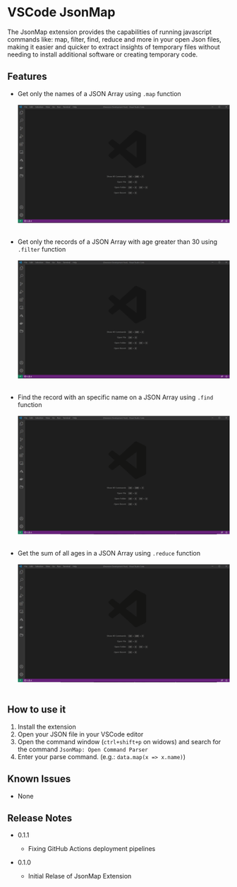 # VSCode JsonMap

The JsonMap extension provides the capabilities of running javascript commands like: map, filter, find, reduce and more in your open Json files, making it easier and quicker to extract insights of temporary files without needing to install additional software or creating temporary code.

## Features

* Get only the names of a JSON Array using ```.map``` function
<br/><br/>
![](resources/docs/map-sample.gif)
<br/><br/>

* Get only the records of a JSON Array with age greater than 30 using ```.filter``` function
<br/><br/>
![](resources/docs/filter-sample.gif)
<br/><br/>

* Find the record with an specific name on a JSON Array using ```.find``` function
<br/><br/>
![](resources/docs/find-sample.gif) 
<br/><br/>

* Get the sum of all ages in a JSON Array using ```.reduce``` function
<br/><br/>
![](resources/docs/reduce-sample.gif)
<br/><br/>

## How to use it

1. Install the extension
2. Open your JSON file in your VSCode editor
3. Open the command window (```ctrl+shift+p``` on widows) and search for the command ```JsonMap: Open Command Parser```
4. Enter your parse command. (e.g.: ```data.map(x => x.name)```)

## Known Issues

- None

## Release Notes


* 0.1.1
    * Fixing GitHub Actions deployment pipelines
    
* 0.1.0
    * Initial Relase of JsonMap Extension
